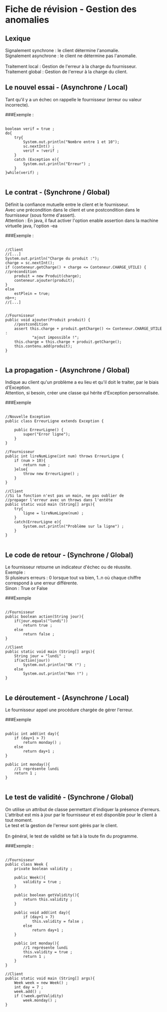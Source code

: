 Fiche de révision - Gestion des anomalies
=========================================

Lexique
-------

<p>
    Signalement synchrone : le client détermine l'anomalie.<br/>
    Signalement asynchrone : le client ne détermine pas l'anomalie.<br/>
    <br/>
    Traitement local : Gestion de l'erreur à la charge du fournisseur.<br/>
    Traitement global : Gestion de l'erreur à la charge du client.
</p>

Le nouvel essai - (Asynchrone / Local)
--------------------------------------

<p>
    Tant qu'il y a un échec on rappelle le fournisseur (erreur ou valeur incorrecte).
</p>

###Exemple :
<pre>
    <code>
boolean verif = true ;
do{
    try{
        System.out.println("Nombre entre 1 et 10");
        sc.nextInt() ;
        verif = !verif ;
    }
    catch (Exception e){
        System.out.println("Erreur") ;
    }
}while(verif) ;
    </code>
</pre>

Le contrat - (Synchrone / Global)
---------------------------------

<p>
    Définit la confiance mutuelle entre le client et le fournisseur.<br/>
    Avec une précondition dans le client et une postcondition dans le fournisseur (sous forme d'assert).<br/>
    Attention : En java, il faut activer l'option enable assertion dans la machine virtuelle java, l'option -ea
</p>

###Exemple :
<pre>
    <code>
//Client
//[...]
System.out.println("Charge du produit :");
charge = sc.nextInt();
if (conteneur.getCharge() + charge <= Conteneur.CHARGE_UTILE) {  //précondition
    produit = new Produit(charge);
    conteneur.ajouter(produit);
}
else
    estPlein = true;
nb++;
//[...]


//Fournisseur
public void ajouter(Produit produit) {
    //postcondition
    assert this.charge + produit.getCharge() <= Conteneur.CHARGE_UTILE :
            "ajout impossible !";
    this.charge = this.charge + produit.getCharge();
    this.contenu.add(produit);
}
    </code>
</pre>

La propagation - (Asynchrone / Global)
--------------------------------------

<p>
    Indique au client qu'un problème a eu lieu et qu'il doit le traiter, par le biais d'Exception.<br/>
    Attention, si besoin, créer une classe qui hérite d'Exception personnalisée.
</p>

###Exemple
<pre>
    <code>
//Nouvelle Exception
public class ErreurLigne extends Exception {
    
    public ErreurLigne() {
        super("Error ligne");
    }
}

//Fournisseur
public int lireNumLigne(int num) throws ErreurLigne {
    if (num > 10){
        return num ;
    }else{
        throw new ErreurLigne() ;
    }
}

//Client
//Si la fonction n'est pas un main, ne pas oublier de 
//propager l'erreur avec un throws dans l'entête
public static void main (String[] args){
    try{
        ligne = lireNumLigne(num) ;
    }
    catch(ErreurLigne e){
        System.out.println("Problème sur la ligne") ;
    }
}
    </code>
</pre>

Le code de retour - (Synchrone / Global)
----------------------------------------

<p>
    Le fournisseur retourne un indicateur d'échec ou de réussite.<br/>
    Exemple : <br/>
    Si plusieurs erreurs : 0 lorsque tout va bien, 1..n où chaque chiffre correspond à une erreur différente. <br/>
    Sinon : True or False
</p>

###Exemple
<pre>
    <code>
//Fournisseur
public boolean action(String jour){
    if(jour.equals("lundi"))
        return true ;
    else
        return false ;
}

//Client
public static void main (String[] args){
    String jour = "lundi" ;
    if(action(jour))
        System.out.println("OK !") ;
    else
        System.out.println("Non !") ;
}
    </code>
</pre>

Le déroutement - (Asynchrone / Local)
-------------------------------------

<p>
    Le fournisseur appel une procédure chargée de gérer l'erreur.
</p>

###Exemple
<pre>
    <code>
public int add(int day){
    if (day+1 > 7)
        return monday() ;
    else
        return day+1 ;
}

public int monday(){
    //1 représente lundi
    return 1 ;
}
    </code>
</pre>

Le test de validité - (Synchrone / Global)
------------------------------------------

<p>
    On utilise un attribut de classe permettant d'indiquer la présence d'erreurs.<br/>
    L'attribut est mis à jour par le fournisseur et est disponible pour le client à tout moment.<br/>
    Le test et la gestion de l'erreur sont gérés par le client.<br/>
    <br/>
    En général, le test de validité se fait à la toute fin du programme.
</p>

###Exemple :

<pre>
    <code>
//Fournisseur
public class Week {
    private boolean validity ;
    
    public Week(){
        validity = true ;
    }
    
    public boolean getValidity(){
        return this.validity ;
    }
    
    public void add(int day){
        if (day+1 > 7)
            this.validity = false ;
        else
            return day+1 ;
    }
    
    public int monday(){
        //1 représente lundi
        this.validity = true ;
        return 1 ;
    }
}

//Client
public static void main (String[] args){
    Week week = new Week() ;
    int day = 7 ;
    week.add() ;
    if (!week.getValidity)
        week.monday() ;
}
    </code>
</pre>